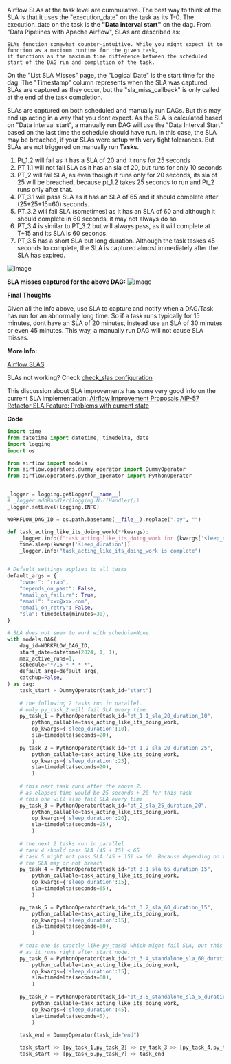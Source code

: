 Airflow SLAs at the task level are cummulative. The best way to think of the SLA is that it uses the "execution_date" on the task as its T-0. The execution_date on the task is the **"Data interval start"** on the dag. From "Data Pipelines with Apache Airflow", SLAs are described as:
```    
SLAs function somewhat counter-intuitive. While you might expect it to function as a maximum runtime for the given task,
it functions as the maximum time difference between the scheduled start of the DAG run and completion of the task.
```

On the "List SLA Misses" page, the "Logical Date" is the start time for the dag. The "Timestamp" column represents when the SLA was captured. SLAs are captured as they occur, but the "sla_miss_callback" is only called at the end of the task completion.

SLAs are captured on both scheduled and manually run DAGs. But this may end up acting in a way that you dont expect. As the SLA is calculated based on "Data interval start", a manually run DAG will use the "Data Interval Start" based on the last time the schedule should have run. In this case, the SLA may be breached, if your SLAs were setup with very tight tolerances.
But SLAs are not triggered on manually run **Tasks**.

1. Pt_1.2 will fail as it has a SLA of 20 and it runs for 25 seconds
2. PT_1.1 will not fail SLA as it has an sla of 20, but runs for only 10 seconds
3. PT_2 will fail SLA, as even though it runs only for 20 seconds, its sla of 25 will be breached, because pt_1.2 takes 25 seconds to run and Pt_2 runs only after that.
4. PT_3.1 will pass SLA as it has an SLA of 65 and it should complete after (25+25+15=60) seconds.
5. PT_3.2 will fail SLA (sometimes) as it has an SLA of 60 and although it should complete in 60 seconds, it may not always do so
6. PT_3.4 is similar to PT_3.2 but will always pass, as it will complete at T+15 and its SLA is 60 seconds.
7. PT_3.5 has a short SLA but long duration. Although the task taskes 45 seconds to complete, the SLA is captured almost immediately after the SLA has expired.

![image](https://github.com/rajrao/mypublicnotes/assets/1643325/e417effe-47a0-4a97-9861-51571dbcbf66)

**SLA misses captured for the above DAG:**
![image](https://github.com/rajrao/mypublicnotes/assets/1643325/806e22b9-170c-47b2-951d-e5638959c767)

**Final Thoughts**

Given all the info above, use SLA to capture and notify when a DAG/Task has run for an abnormally long time. So if a task runs typically for 15 minutes, dont have an SLA of 20 minutes, instead use an SLA of 30 minutes or even 45 minutes. This way, a manually run DAG will not cause SLA misses.

**More Info:**

[Airflow SLAS](https://airflow.apache.org/docs/apache-airflow/2.6.3/core-concepts/tasks.html#slas)

SLAs not working? Check [check_slas configuration](https://airflow.apache.org/docs/apache-airflow/2.6.3/configurations-ref.html#check-slas)

This discussion about SLA improvements has some very good info on the current SLA implementation: [Airflow Improvement Proposals AIP-57 Refactor SLA Feature: Problems with current state](https://cwiki.apache.org/confluence/display/AIRFLOW/AIP-57+Refactor+SLA+Feature#:~:text=Google%20Doc.-,Problems%20in%20the%20Current%20State,-Sla_miss%20is%20evaluated)



**Code**
```python
import time
from datetime import datetime, timedelta, date
import logging
import os

from airflow import models
from airflow.operators.dummy_operator import DummyOperator
from airflow.operators.python_operator import PythonOperator


_logger = logging.getLogger(__name__)
# _logger.addHandler(logging.NullHandler())
_logger.setLevel(logging.INFO)

WORKFLOW_DAG_ID = os.path.basename(__file__).replace(".py", "")

def task_acting_like_its_doing_work(**kwargs):
    _logger.info(f"task_acting_like_its_doing_work for {kwargs['sleep_duration']} seconds...")
    time.sleep(kwargs['sleep_duration'])
    _logger.info("task_acting_like_its_doing_work is complete")


# Default settings applied to all tasks
default_args = {
    "owner": "rrao",
    "depends_on_past": False,
    "email_on_failure": True,
    "email": "xxx@xxx.com",
    "email_on_retry": False,
    "sla": timedelta(minutes=30),
}

# SLA does not seem to work with schedule=None
with models.DAG(
    dag_id=WORKFLOW_DAG_ID,
    start_date=datetime(2024, 1, 1),
    max_active_runs=1,
    schedule="*/15 * * * *", 
    default_args=default_args,
    catchup=False,
) as dag:
    task_start = DummyOperator(task_id="start")
    
    # the following 2 tasks run in parallel.
    # only py_task_2 will fail SLA every time.
    py_task_1 = PythonOperator(task_id="pt_1.1_sla_20_duration_10", 
        python_callable=task_acting_like_its_doing_work,
        op_kwargs={'sleep_duration':10},
        sla=timedelta(seconds=20),
        )
    py_task_2 = PythonOperator(task_id="pt_1.2_sla_20_duration_25", 
        python_callable=task_acting_like_its_doing_work,
        op_kwargs={'sleep_duration':25},
        sla=timedelta(seconds=20),
        )
    
    # this next task runs after the above 2.
    # as elapsed time would be 25 seconds + 20 for this task
    # this one will also fail SLA every time
    py_task_3 = PythonOperator(task_id="pt_2_sla_25_duration_20", 
        python_callable=task_acting_like_its_doing_work,
        op_kwargs={'sleep_duration':20},
        sla=timedelta(seconds=25),
        )
    
    # the next 2 tasks run in parallel
    # task 4 should pass SLA (45 + 15) < 65
    # task 5 might not pass SLA (45 + 15) <= 60. Because depending on time of run
    # the SLA may or not breach
    py_task_4 = PythonOperator(task_id="pt_3.1_sla_65_duration_15", 
        python_callable=task_acting_like_its_doing_work,
        op_kwargs={'sleep_duration':15},
        sla=timedelta(seconds=65),
        )

    py_task_5 = PythonOperator(task_id="pt_3.2_sla_60_duration_15", 
        python_callable=task_acting_like_its_doing_work,
        op_kwargs={'sleep_duration':15},
        sla=timedelta(seconds=60),
        )
    
    # this one is exactly like py_task5 which might fail SLA, but this one wont,
    # as it runs right after start node.
    py_task_6 = PythonOperator(task_id="pt_3.4_standalone_sla_60_duration_15", 
        python_callable=task_acting_like_its_doing_work,
        op_kwargs={'sleep_duration':15},
        sla=timedelta(seconds=60),
        )
    
    py_task_7 = PythonOperator(task_id="pt_3.5_standalone_sla_5_duration_45", 
        python_callable=task_acting_like_its_doing_work,
        op_kwargs={'sleep_duration':45},
        sla=timedelta(seconds=5),
        )
    
    task_end = DummyOperator(task_id="end")

    task_start >> [py_task_1,py_task_2] >> py_task_3 >> [py_task_4,py_task_5] >> task_end
    task_start >> [py_task_6,py_task_7] >> task_end
```

